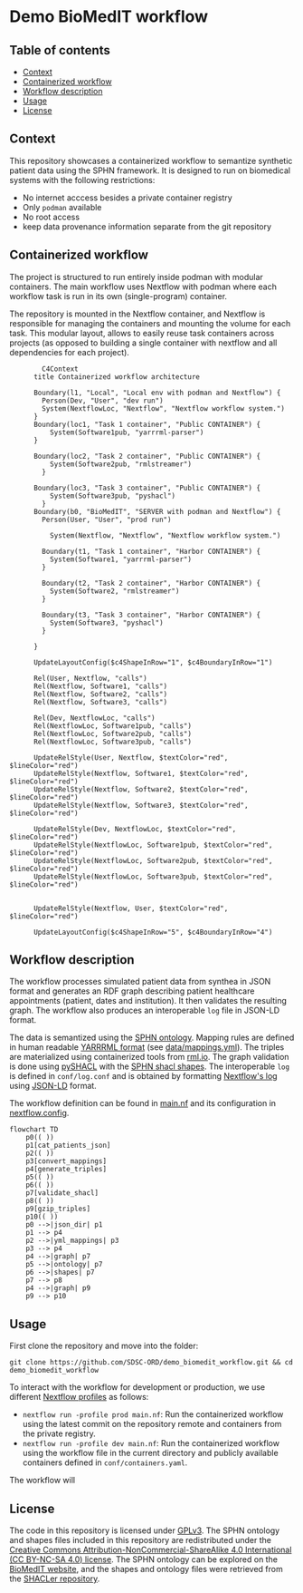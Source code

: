# Demo BioMedIT workflow

## Table of contents

* [Context](#context)
* [Containerized workflow](#containerized-workflow)
* [Workflow description](#workflow-description)
* [Usage](#usage)
* [License](#license)

## Context

This repository showcases a containerized workflow to semantize synthetic patient data using the SPHN framework.
It is designed to run on biomedical systems with the following restrictions:

* No internet acccess besides a private container registry
* Only `podman` available
* No root access
* keep data provenance information separate from the git repository

## Containerized workflow

The project is structured to run entirely inside podman with modular containers.
The main workflow uses Nextflow with podman where each workflow task is run in its own (single-program) container.

The repository is mounted in the Nextflow container, and Nextflow is responsible for managing the containers and mounting the volume for each task. This modular layout, allows to easily reuse task containers across projects (as opposed to building a single container with nextflow and all dependencies for each project).


```mermaid
        C4Context
      title Containerized workflow architecture

      Boundary(l1, "Local", "Local env with podman and Nextflow") {
        Person(Dev, "User", "dev run")
        System(NextflowLoc, "Nextflow", "Nextflow workflow system.")
      }
      Boundary(loc1, "Task 1 container", "Public CONTAINER") {
          System(Software1pub, "yarrrml-parser")
      }

      Boundary(loc2, "Task 2 container", "Public CONTAINER") {
          System(Software2pub, "rmlstreamer")
        }

      Boundary(loc3, "Task 3 container", "Public CONTAINER") {
          System(Software3pub, "pyshacl")
        }
      Boundary(b0, "BioMedIT", "SERVER with podman and Nextflow") {
        Person(User, "User", "prod run")

          System(Nextflow, "Nextflow", "Nextflow workflow system.")

        Boundary(t1, "Task 1 container", "Harbor CONTAINER") {
          System(Software1, "yarrrml-parser")
        }

        Boundary(t2, "Task 2 container", "Harbor CONTAINER") {
          System(Software2, "rmlstreamer")
        }

        Boundary(t3, "Task 3 container", "Harbor CONTAINER") {
          System(Software3, "pyshacl")
        }

      }

      UpdateLayoutConfig($c4ShapeInRow="1", $c4BoundaryInRow="1")

      Rel(User, Nextflow, "calls")
      Rel(Nextflow, Software1, "calls")
      Rel(Nextflow, Software2, "calls")
      Rel(Nextflow, Software3, "calls")

      Rel(Dev, NextflowLoc, "calls")
      Rel(NextflowLoc, Software1pub, "calls")
      Rel(NextflowLoc, Software2pub, "calls")
      Rel(NextflowLoc, Software3pub, "calls")

      UpdateRelStyle(User, Nextflow, $textColor="red", $lineColor="red")
      UpdateRelStyle(Nextflow, Software1, $textColor="red", $lineColor="red")
      UpdateRelStyle(Nextflow, Software2, $textColor="red", $lineColor="red")
      UpdateRelStyle(Nextflow, Software3, $textColor="red", $lineColor="red")

      UpdateRelStyle(Dev, NextflowLoc, $textColor="red", $lineColor="red")
      UpdateRelStyle(NextflowLoc, Software1pub, $textColor="red", $lineColor="red")
      UpdateRelStyle(NextflowLoc, Software2pub, $textColor="red", $lineColor="red")
      UpdateRelStyle(NextflowLoc, Software3pub, $textColor="red", $lineColor="red")


      UpdateRelStyle(Nextflow, User, $textColor="red", $lineColor="red")

      UpdateLayoutConfig($c4ShapeInRow="5", $c4BoundaryInRow="4")

```

## Workflow description

The workflow processes simulated patient data from synthea in JSON format and generates an RDF graph describing patient healthcare appointments (patient, dates and institution). It then validates the resulting graph. The workflow also produces an interoperable `log` file in JSON-LD format.

The data is semantized using the [SPHN ontology](https://www.biomedit.ch/rdf/sphn-ontology). Mapping rules are defined in human readable [YARRRML format](https://rml.io/yarrrml/) (see [data/mappings.yml](data/mappings.yml)). The triples are materialized using containerized tools from [rml.io](https://rml.io). The graph validation is done using [pySHACL](https://github.com/RDFLib/pySHACL) with the [SPHN shacl shapes](https://git.dcc.sib.swiss/sphn-semantic-framework/sphn-shacl-generator). The interoperable `log` is defined in `conf/log.conf` and is obtained by formatting [Nextflow's log](https://www.nextflow.io/docs/latest/tracing.html) using [JSON-LD](https://json-ld.org/) format.

The workflow definition can be found in [main.nf](main.nf) and its configuration in [nextflow.config](nextflow.config).

```mermaid
flowchart TD
    p0(( ))
    p1[cat_patients_json]
    p2(( ))
    p3[convert_mappings]
    p4[generate_triples]
    p5(( ))
    p6(( ))
    p7[validate_shacl]
    p8(( ))
    p9[gzip_triples]
    p10(( ))
    p0 -->|json_dir| p1
    p1 --> p4
    p2 -->|yml_mappings| p3
    p3 --> p4
    p4 -->|graph| p7
    p5 -->|ontology| p7
    p6 -->|shapes| p7
    p7 --> p8
    p4 -->|graph| p9
    p9 --> p10
```

## Usage

First clone the repository and move into the folder:

`git clone https://github.com/SDSC-ORD/demo_biomedit_workflow.git && cd demo_biomedit_workflow`


To interact with the workflow for development or production, we use different [Nextflow profiles](https://www.nextflow.io/docs/latest/config.html#config-profiles) as follows:

* `nextflow run -profile prod main.nf`: Run the containerized workflow using the latest commit on the repository remote and containers from the private registry.
* `nextflow run -profile dev main.nf`: Run the containerized workflow using the workflow file in the current directory and publicly available containers defined in `conf/containers.yaml`.

The workflow will 


## License

The code in this repository is licensed under [GPLv3](LICENSE).
The SPHN ontology and shapes files included in this repository are redistributed under the [Creative Commons Attribution-NonCommercial-ShareAlike 4.0 International (CC BY-NC-SA 4.0) license](https://creativecommons.org/licenses/by-nc-sa/4.0/). The SPHN ontology can be explored on the [BioMedIT website](https://www.biomedit.ch/rdf/sphn-ontology/sphn), and the shapes and ontology files were retrieved from the [SHACLer repository](https://git.dcc.sib.swiss/sphn-semantic-framework/sphn-shacl-generator).
